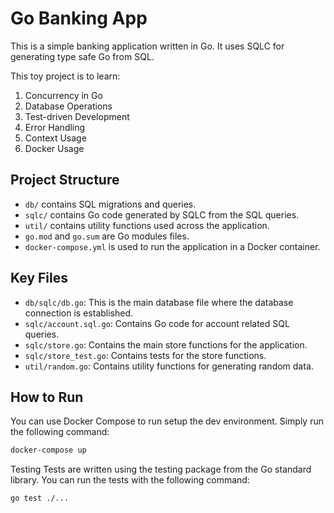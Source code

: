 # Go Banking App

This is a simple banking application written in Go. It uses SQLC for generating type safe Go from SQL.

This toy project is to learn:

1. Concurrency in Go
2. Database Operations
3. Test-driven Development
4. Error Handling
5. Context Usage
6. Docker Usage

## Project Structure

- `db/` contains SQL migrations and queries.
- `sqlc/` contains Go code generated by SQLC from the SQL queries.
- `util/` contains utility functions used across the application.
- `go.mod` and `go.sum` are Go modules files.
- `docker-compose.yml` is used to run the application in a Docker container.

## Key Files

- `db/sqlc/db.go`: This is the main database file where the database connection is established.
- `sqlc/account.sql.go`: Contains Go code for account related SQL queries.
- `sqlc/store.go`: Contains the main store functions for the application.
- `sqlc/store_test.go`: Contains tests for the store functions.
- `util/random.go`: Contains utility functions for generating random data.

## How to Run

You can use Docker Compose to run setup the dev environment. Simply run the following command:

```sh
docker-compose up
```

Testing
Tests are written using the testing package from the Go standard library. You can run the tests with the following command:
```sh
go test ./...
```
